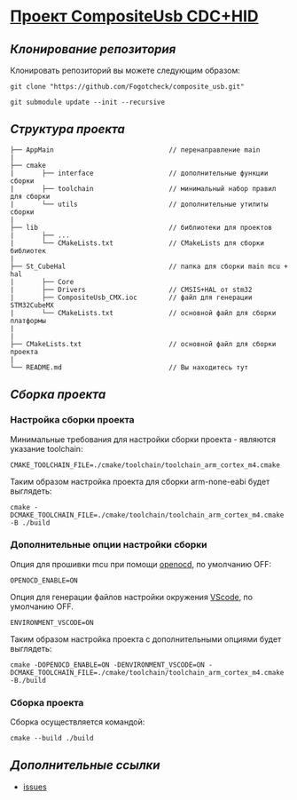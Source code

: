 # **[Проект CompositeUsb CDC+HID](https://github.com/Fogotcheck/composite_usb.git)**

## *Клонирование репозитория*

Клонировать репозиторий вы можете следующим образом:

```console
git clone "https://github.com/Fogotcheck/composite_usb.git"
```
```console
git submodule update --init --recursive
```

## *Структура проекта*

```
├── AppMain                             // перенаправление main
|
├── cmake
|       ├── interface                   // дополнительные функции сборки
|       ├── toolchain                   // минимальный набор правил для сборки
|       └── utils                       // дополнительные утилиты сборки
|
├── lib                                 // библиотеки для проектов
|       ├── ...
|       └── CMakeLists.txt              // CMakeLists для сборки библиотек
|
├── St_CubeHal                          // папка для сборки main mcu + hal
|       ├── Core
|       ├── Drivers                     // CMSIS+HAL от stm32
|       ├── CompositeUsb_CMX.ioc        // файл для генерации STM32CubeMX
|       └── CMakeLists.txt              // основной файл для сборки платформы
|
|
├── CMakeLists.txt                      // основной файл для сборки проекта
|
└── README.md                           // Вы находитесь тут

```

## *Сборка проекта*

### Настройка сборки проекта

Минимальные требования для настройки сборки проекта - являются указание toolchain:

```console
CMAKE_TOOLCHAIN_FILE=./cmake/toolchain/toolchain_arm_cortex_m4.cmake
```
Таким образом настройка проекта для сборки arm-none-eabi будет выглядеть:

```console
cmake -DCMAKE_TOOLCHAIN_FILE=./cmake/toolchain/toolchain_arm_cortex_m4.cmake -B ./build
```

### Дополнительные опции настройки сборки

Опция для прошивки mcu при помощи [openocd](https://openocd.org/), по умолчанию OFF:

```console
OPENOCD_ENABLE=ON
```

Опция для генерации файлов настройки окружения [VScode](https://code.visualstudio.com/), по умолчанию OFF.

```console
ENVIRONMENT_VSCODE=ON
```

Таким образом настройка проекта с дополнительными опциями будет выглядеть:

```console
cmake -DOPENOCD_ENABLE=ON -DENVIRONMENT_VSCODE=ON -DCMAKE_TOOLCHAIN_FILE=./cmake/toolchain/toolchain_arm_cortex_m4.cmake -B./build 
```

### Сборка проекта

Сборка осуществляется командой:

```console
cmake --build ./build
```

## *Дополнительные ссылки*

* [issues](https://github.com/Fogotcheck/composite_usb/issues/new/choose)
